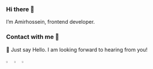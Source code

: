 ### Hi there 👋
I’m Amirhossein, frontend developer.

### Contact with me 🙂
👋 Just say Hello. I am looking forward to hearing from you!

[<img src="https://img.icons8.com/color/48/000000/twitter.png" width="3.5%"/>](https://twitter.com/amirhbeigi)
[<img src="https://img.icons8.com/color/48/000000/linkedin.png" width="3.5%"/>](https://linkedin.com/in/amirhbeigi)
[<img src="https://img.icons8.com/fluent/48/000000/telegram-app.png" width="3.5%"/>](https://t.me/itsAmirly)

